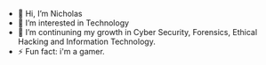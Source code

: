 - 👋 Hi, I’m Nicholas
- 👀 I’m interested in Technology
- 🌱 I’m continuning my growth in Cyber Security, Forensics, Ethical Hacking and Information Technology.
- ⚡ Fun fact: i'm a gamer.


<!---
theonesingh/theonesingh is a ✨ special ✨ repository because its `README.md` (this file) appears on your GitHub profile.
You can click the Preview link to take a look at your changes.
--->
